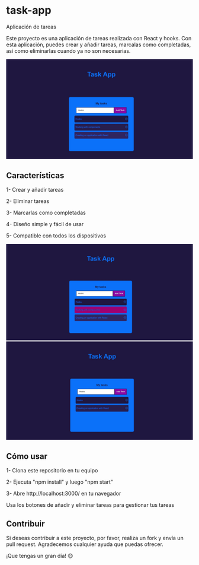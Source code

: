 # task-app
Aplicación de tareas

Este proyecto es una aplicación de tareas realizada con React y hooks. Con esta aplicación, puedes crear y añadir tareas, marcalas como completadas, así como eliminarlas cuando ya no son necesarias.

![](https://github.com/fernandoDelPo/task-app/blob/main/src/assets/images/task%201.jpg?raw=true)

## Características
1- Crear y añadir tareas

2- Eliminar tareas

3- Marcarlas como completadas

4- Diseño simple y fácil de usar

5- Compatible con todos los dispositivos


![](https://github.com/fernandoDelPo/task-app/blob/main/src/assets/images/task%202.jpg?raw=true)
![](https://github.com/fernandoDelPo/task-app/blob/main/src/assets/images/task%203.jpg?raw=true)


## Cómo usar
1- Clona este repositorio en tu equipo

2- Ejecuta "npm install" y luego "npm start"

3- Abre http://localhost:3000/ en tu navegador

Usa los botones de añadir y eliminar tareas para gestionar tus tareas


## Contribuir
Si deseas contribuir a este proyecto, por favor, realiza un fork y envía un pull request. Agradecemos cualquier ayuda que puedas ofrecer.

¡Que tengas un gran día! 😊


